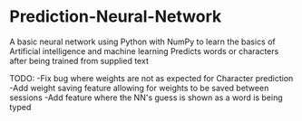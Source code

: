 # Prediction-Neural-Network
A basic neural network using Python with NumPy to learn the basics of Artificial intelligence and machine learning
Predicts words or characters after being trained from supplied text

TODO:
  -Fix bug where weights are not as expected for Character prediction
  -Add weight saving feature allowing for weights to be saved between sessions
  -Add feature where the NN's guess is shown as a word is being typed

